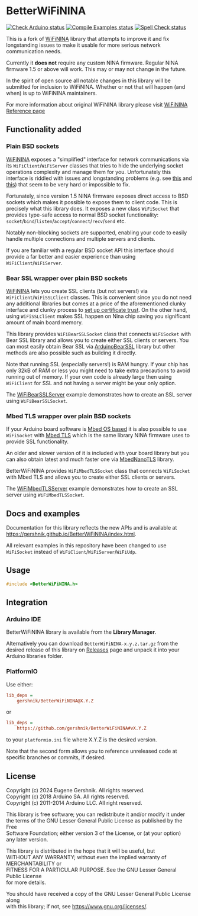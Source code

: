 # BetterWiFiNINA

[![Check Arduino status](https://github.com/gershnik/BetterWiFiNina/actions/workflows/check-arduino.yml/badge.svg)](https://github.com/gershnik/BetterWiFiNina/actions/workflows/check-arduino.yml)
[![Compile Examples status](https://github.com/gershnik/BetterWiFiNina/actions/workflows/compile-examples.yml/badge.svg)](https://github.com/gershnik/BetterWiFiNina/actions/workflows/compile-examples.yml)
[![Spell Check status](https://github.com/gershnik/BetterWiFiNina/actions/workflows/spell-check.yml/badge.svg)](https://github.com/gershnik/BetterWiFiNina/actions/workflows/spell-check.yml)


<!-- Links -->
[wifinina]: https://github.com/arduino-libraries/WiFiNINA
[wifinina-reference]: https://www.arduino.cc/reference/en/libraries/wifinina/
[crosstalk]: https://github.com/arduino-libraries/WiFiNINA/issues/176
[no-client-and-server]: https://www.reddit.com/r/arduino/comments/exc3hd/wifinina_server_and_client_simultaneously/
[mbedos-arduino]: https://docs.arduino.cc/software/ide-v1/tutorials/getting-started/cores/arduino-mbed_nano
[mbed-tls]: https://www.trustedfirmware.org/projects/mbed-tls/
[rp2040-https]: https://gershnik.github.io/2024/04/03/https-arduino-nano-rp2040.html
[nina-root-cert]: https://support.arduino.cc/hc/en-us/articles/360016119219-Upload-SSL-root-certificates
[arduino-bear-ssl]: https://github.com/arduino-libraries/ArduinoBearSSL
[mbed-nano-tls]: https://github.com/gershnik/MbedNanoTLS

<!-- End Links -->

This is a fork of [WiFiNINA][wifinina] library that attempts to improve it and fix longstanding issues
to make it usable for more serious network communication needs.

Currently it **does not** require any custom NINA firmware. Regular NINA firmware 1.5 or above will work.
This may or may not change in the future.

In the spirit of open source all notable changes in this library will be submitted for inclusion to WiFiNINA.
Whether or not that will happen (and when) is up to WiFiNINA maintainers.

For more information about original WiFiNINA library please visit [WiFiNINA Reference page][wifinina-reference]

## Functionality added

### Plain BSD sockets

[WiFiNINA][wifinina] exposes a "simplified" interface for network communications via its `WiFiClient`/`WiFiServer` classes
that tries to hide the underlying socket operations complexity and manage them for you. Unfortunately this interface
is riddled with issues and longstanding problems (e.g. see [this][crosstalk] and [this][no-client-and-server]) that 
seem to be very hard or impossible to fix.

Fortunately, since version 1.5 NINA firmware exposes direct access to BSD sockets which makes it possible to expose them
to client code. This is precisely what this library does. It exposes a new class `WiFiSocket` that provides type-safe
access to normal BSD socket functionality: `socket`/`bind`/`listen`/`accept`/`connect`/`recv`/`send` etc.

Notably non-blocking sockets are supported, enabling your code to easily handle multiple connections and multiple 
servers and clients.

If you are familiar with a regular BSD socket API this interface should provide a far better and easier experience than
using `WiFiClient`/`WiFiServer`.

### Bear SSL wrapper over plain BSD sockets

[WiFiNINA][wifinina] lets you create SSL clients (but not servers!) via `WiFiClient`/`WiFiSSLClient` classes. This is convenient since you do not need any additional libraries but comes at a price of the aforementioned clunky interface and clunky process to [set up certificate trust][nina-root-cert]. On the other hand, using `WiFiSSLClient` makes SSL happen on Nina chip saving you significant amount of main board memory.

This library provides `WiFiBearSSLSocket` class that connects `WiFiSocket` with Bear SSL library and allows you to create either SSL clients or servers. You can most easily obtain Bear SSL via [ArduinoBearSSL][arduino-bear-ssl] library but other methods are also possible such as building it directly.

Note that running SSL (especially servers!) is RAM hungry. If your chip has only 32kB of RAM or less you might need to take extra precautions to avoid running out of memory. If your own code is already large then using `WiFiClient` for SSL and not having a server might be your only option.

The [WiFiBearSSLServer](examples/WiFiBearSSLServer) example demonstrates how to create an SSL server using `WiFiBearSSLSocket`.


### Mbed TLS wrapper over plain BSD sockets

If your Arduino board software is [Mbed OS based][mbedos-arduino] it is also possible to use `WiFiSocket` with [Mbed TLS][mbed-tls] which is the same library NINA firmware uses to provide SSL functionality. 

An older and slower version of it is included with your board library but you can also obtain latest and much faster one via [MbedNanoTLS][mbed-nano-tls] library.

BetterWiFiNINA provides `WiFiMbedTLSSocket` class that connects `WiFiSocket` with Mbed TLS and allows you to create either SSL clients or servers.

The [WiFiMbedTLSServer](examples/WiFiMbedTLSServer) example demonstrates how to create an SSL server using `WiFiMbedTLSSocket`.

## Docs and examples

Documentation for this library reflects the new APIs and is available at https://gershnik.github.io/BetterWiFiNINA/index.html. 

All relevant examples in this repository have been changed to use `WiFiSocket` instead of `WiFiClient`/`WiFiServer`/`WiFiUdp`.

## Usage

```cpp
#include <BetterWiFiNINA.h>
```

## Integration

### Arduino IDE

BetterWiFiNINA library is available from the **Library Manager**.

Alternatively you can download `BetterWiFiNINA-x.y.z.tar.gz` from the desired release of this library on 
[Releases](https://github.com/gershnik/BetterWiFiNINA/releases) page and unpack it into your Arduino libraries folder. 

### PlatformIO

Use either:

```ini
lib_deps =
    gershnik/BetterWiFiNINA@X.Y.Z
```

or

```ini
lib_deps =
    https://github.com/gershnik/BetterWiFiNINA#vX.Y.Z
```

to your `platformio.ini` file where X.Y.Z is the desired version.

Note that the second form allows you to reference unreleased code at specific branches or commits, if desired.


## License

Copyright (c) 2024 Eugene Gershnik. All rights reserved.<br>
Copyright (c) 2018 Arduino SA. All rights reserved.<br>
Copyright (c) 2011-2014 Arduino LLC. All right reserved.<br>

This library is free software; you can redistribute it and/or modify it under<br>
the terms of the GNU Lesser General Public License as published by the Free<br>
Software Foundation; either version 3 of the License, or (at your option)<br>
any later version.

This library is distributed in the hope that it will be useful, but<br>
WITHOUT ANY WARRANTY; without even the implied warranty of MERCHANTABILITY or<br>
FITNESS FOR A PARTICULAR PURPOSE.  See the GNU Lesser General Public License<br>
for more details.
  
You should have received a copy of the GNU Lesser General Public License along<br>
with this library; if not, see <https://www.gnu.org/licenses/>.



